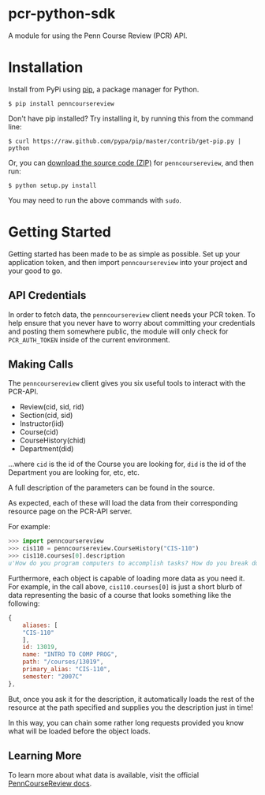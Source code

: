 # pcr-python-sdk

A module for using the Penn Course Review (PCR) API.

# Installation

Install from PyPi using [pip](http://www.pip-installer.org/en/latest/), a
package manager for Python.

    $ pip install penncoursereview

Don't have pip installed? Try installing it, by running this from the command
line:

    $ curl https://raw.github.com/pypa/pip/master/contrib/get-pip.py | python

Or, you can [download the source code
(ZIP)](https://github.com/twilio/twilio-python/zipball/master "twilio-python
source code") for `penncoursereview`, and then run:

    $ python setup.py install

You may need to run the above commands with `sudo`.

# Getting Started

Getting started has been made to be as simple as possible. Set up your application token, and then import `penncoursereview` into your project and your good to go.

## API Credentials

In order to fetch data, the `penncoursereview` client needs your PCR token. To help ensure that you never have to worry about committing your credentials and posting them somewhere public, the module will only check for `PCR_AUTH_TOKEN` inside of the current environment.

## Making Calls 

The `penncoursereview` client gives you six useful tools to interact with the PCR-API.

*   Review(cid, sid, rid)
*   Section(cid, sid)
*   Instructor(iid)
*   Course(cid)
*   CourseHistory(chid)
*   Department(did)

...where `cid` is the id of the Course you are looking for, `did` is the id of the Department you are looking for, etc, etc.

A full description of the parameters can be found in the source.

As expected, each of these will load the data from their corresponding resource page on the PCR-API server.

For example:

```python
>>> import penncoursereview
>>> cis110 = penncoursereview.CourseHistory("CIS-110")
>>> cis110.courses[0].description
u'How do you program computers to accomplish tasks? How do you break down a complex task into simpler ones? CIS 110 is a "Java lite" course that covers the fundamentals of object-oriented programming such as objects, classes, state, methods, loops, arrays, inheritance, and recursion using the Java programming language. \n\n'
```

Furthermore, each object is capable of loading more data as you need it. For example, in the call above, `cis110.courses[0]` is just a short blurb of data representing the basic of a course that looks something like the following:

```javascript
{
    aliases: [
    "CIS-110"
    ],
    id: 13019,
    name: "INTRO TO COMP PROG",
    path: "/courses/13019",
    primary_alias: "CIS-110",
    semester: "2007C"
},
```

But, once you ask it for the description, it automatically loads the rest of the resource at the path specified and supplies you the description just in time!

In this way, you can chain some rather long requests provided you know what will be loaded before the object loads.

## Learning More

To learn more about what data is available, visit the official [PennCourseReview docs](http://pennapps.com/console/docs.html).
